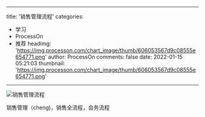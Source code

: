 
---
title: '销售管理流程'
categories: 
 - 学习
 - ProcessOn
 - 推荐
headimg: 'https://img.processon.com/chart_image/thumb/606053567d9c08555e654771.png'
author: ProcessOn
comments: false
date: 2022-01-15 05:21:03
thumbnail: 'https://img.processon.com/chart_image/thumb/606053567d9c08555e654771.png'
---

<div>   
<img class="thumb" alt="销售管理流程" src="https://img.processon.com/chart_image/thumb/606053567d9c08555e654771.png" referrerpolicy="no-referrer">
<p>销售管理（cheng)，销售全流程，会务流程</p>  
</div>
            